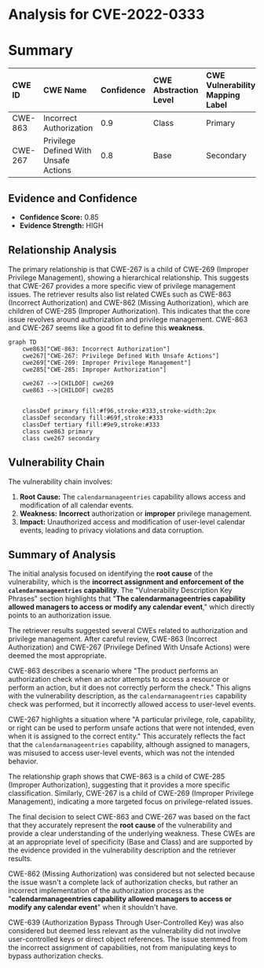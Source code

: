 # Analysis for CVE-2022-0333

# Summary
| CWE ID  | CWE Name                                                 | Confidence | CWE Abstraction Level | CWE Vulnerability Mapping Label | CWE-Vulnerability Mapping Notes |
| :-------- | :------------------------------------------------------- | :--------- | :---------------------- | :------------------------------ | :------------------------------ |
| CWE-863   | Incorrect Authorization                                  | 0.9        | Class                   | Primary                         | Allowed-with-Review           |
| CWE-267   | Privilege Defined With Unsafe Actions                  | 0.8        | Base                    | Secondary                       | Allowed                       |

## Evidence and Confidence

*   **Confidence Score:** 0.85
*   **Evidence Strength:** HIGH

## Relationship Analysis
The primary relationship is that CWE-267 is a child of CWE-269 (Improper Privilege Management), showing a hierarchical relationship. This suggests that CWE-267 provides a more specific view of privilege management issues. The retriever results also list related CWEs such as CWE-863 (Incorrect Authorization) and CWE-862 (Missing Authorization), which are children of CWE-285 (Improper Authorization). This indicates that the core issue revolves around authorization and privilege management. CWE-863 and CWE-267 seems like a good fit to define this **weakness**.

```mermaid
graph TD
    cwe863["CWE-863: Incorrect Authorization"]
    cwe267["CWE-267: Privilege Defined With Unsafe Actions"]
    cwe269["CWE-269: Improper Privilege Management"]
    cwe285["CWE-285: Improper Authorization"]

    cwe267 -->|CHILDOF| cwe269
    cwe863 -->|CHILDOF| cwe285
    

    classDef primary fill:#f96,stroke:#333,stroke-width:2px
    classDef secondary fill:#69f,stroke:#333
    classDef tertiary fill:#9e9,stroke:#333
    class cwe863 primary
    class cwe267 secondary
```

## Vulnerability Chain
The vulnerability chain involves:
1.  **Root Cause:** The `calendarmanageentries` capability allows access and modification of all calendar events.
2.  **Weakness:** **Incorrect** authorization or **improper** privilege management.
3.  **Impact:** Unauthorized access and modification of user-level calendar events, leading to privacy violations and data corruption.

## Summary of Analysis
The initial analysis focused on identifying the **root cause** of the vulnerability, which is the **incorrect assignment and enforcement of the `calendarmanageentries` capability**. The "Vulnerability Description Key Phrases" section highlights that "**The calendarmanageentries capability allowed managers to access or modify any calendar event**," which directly points to an authorization issue.

The retriever results suggested several CWEs related to authorization and privilege management. After careful review, CWE-863 (Incorrect Authorization) and CWE-267 (Privilege Defined With Unsafe Actions) were deemed the most appropriate.

CWE-863 describes a scenario where "The product performs an authorization check when an actor attempts to access a resource or perform an action, but it does not correctly perform the check." This aligns with the vulnerability description, as the `calendarmanageentries` capability check was performed, but it incorrectly allowed access to user-level events.

CWE-267 highlights a situation where "A particular privilege, role, capability, or right can be used to perform unsafe actions that were not intended, even when it is assigned to the correct entity." This accurately reflects the fact that the `calendarmanageentries` capability, although assigned to managers, was misused to access user-level events, which was not the intended behavior.

The relationship graph shows that CWE-863 is a child of CWE-285 (Improper Authorization), suggesting that it provides a more specific classification. Similarly, CWE-267 is a child of CWE-269 (Improper Privilege Management), indicating a more targeted focus on privilege-related issues.

The final decision to select CWE-863 and CWE-267 was based on the fact that they accurately represent the **root cause** of the vulnerability and provide a clear understanding of the underlying weakness. These CWEs are at an appropriate level of specificity (Base and Class) and are supported by the evidence provided in the vulnerability description and the retriever results.

CWE-862 (Missing Authorization) was considered but not selected because the issue wasn't a complete lack of authorization checks, but rather an incorrect implementation of the authorization process as the "**calendarmanageentries capability allowed managers to access or modify any calendar event**" when it shouldn't have.

CWE-639 (Authorization Bypass Through User-Controlled Key) was also considered but deemed less relevant as the vulnerability did not involve user-controlled keys or direct object references. The issue stemmed from the incorrect assignment of capabilities, not from manipulating keys to bypass authorization checks.